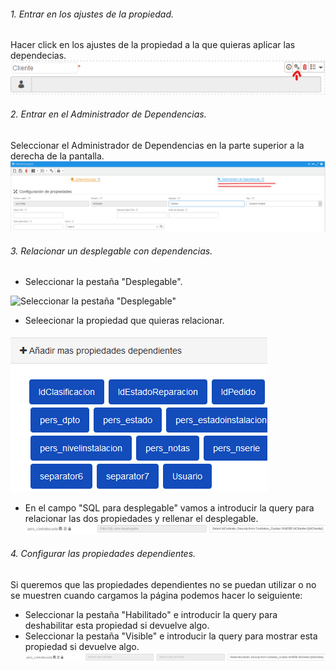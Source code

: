 ###### 1. Entrar en los ajustes de la propiedad.
Hacer click en los ajustes de la propiedad a la que quieras aplicar las dependecias.
![Haz click en los ajustes](img/Acceder_ajustes_de_propiedad.png "Haz click en los ajustes")

###### 2. Entrar en el Administrador de Dependencias.
Seleccionar el Administrador de Dependencias en la parte superior a la derecha de la pantalla.
![Seleccionar el Administrador de Dependencias](img/Administrador_de_Dependencias.png "Seleccionar el Administrador de Dependencias")

###### 3. Relacionar un desplegable con dependencias. 
+ Seleccionar la pestaña "Desplegable".


![Seleccionar la pestaña "Desplegable"](img/Pestaña_Desplegable.png "Seleccionar la pestaña \"Desplegable\"")
+ Seleecionar la propiedad que quieras relacionar.


![Seleecionar la propiedad que quieras relacionar](img/Propiedades_Dependientes.png "Seleecionar la propiedad que quieras relacionar")
+ En el campo "SQL para desplegable" vamos a introducir la query para relacionar las dos propiedades y rellenar el desplegable.
![Query de la Propiedad Dependiente](img/Query_Propiedad_Dependiente.png "Query de la Propiedad Dependiente")

###### 4. Configurar las propiedades dependientes. 
Si queremos que las propiedades dependientes no se puedan utilizar o no se muestren cuando cargamos la página podemos hacer lo seiguiente:
+ Seleccionar la pestaña "Habilitado" e introducir la query para deshabilitar esta propiedad si devuelve algo.
+ Seleccionar la pestaña "Visible" e introducir la query para mostrar esta propiedad si devuelve algo.
![Query para habilitar la Propiedad Dependiente](img/Habilitar_Propiedad_Dependiente.png "Query para habilitar la Propiedad Dependiente")
